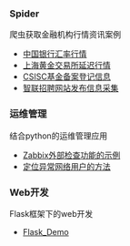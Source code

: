 ### Spider

爬虫获取金融机构行情资讯案例
- [中国银行汇率行情](https://github.com/QingYu2017/Python/blob/master/getRate.py)
- [上海黄金交易所延迟行情](https://github.com/QingYu2017/Python/blob/master/%E4%B8%8A%E6%B5%B7%E9%BB%84%E9%87%91%E4%BA%A4%E6%98%93%E6%89%80%E5%BB%B6%E6%97%B6%E8%A1%8C%E6%83%85.md)
- [CSISC基金备案登记信息](https://github.com/QingYu2017/Python/blob/master/getCSISC.py)
- [智联招聘网站发布信息采集](https://github.com/QingYu2017/Python/blob/master/%E6%99%BA%E8%81%94%E6%8B%9B%E8%81%98%E5%9C%A8%E7%BA%BF%E7%AE%80%E5%8E%86%E7%9A%84%E6%8A%93%E5%8F%96%E7%A4%BA%E4%BE%8B.md)

### 运维管理
结合python的运维管理应用
- [Zabbix外部检查功能的示例](https://github.com/QingYu2017/Python/blob/master/Zabbix%E5%A4%96%E9%83%A8%E6%A3%80%E6%9F%A5%E5%8A%9F%E8%83%BD%E7%9A%84%E7%A4%BA%E4%BE%8B.md)
- [定位异常网络用户的方法](https://github.com/QingYu2017/Python/blob/master/%E5%AE%9A%E4%BD%8D%E5%BC%82%E5%B8%B8%E7%BD%91%E7%BB%9C%E7%94%A8%E6%88%B7%E7%9A%84%E6%96%B9%E6%B3%95.md)

### Web开发
Flask框架下的web开发
- [Flask_Demo](https://github.com/QingYu2017/Python/blob/master/Flask_Demo.md)

